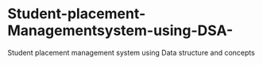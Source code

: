 # Student-placement-Managementsystem-using-DSA-
Student placement management system using Data structure and  concepts
